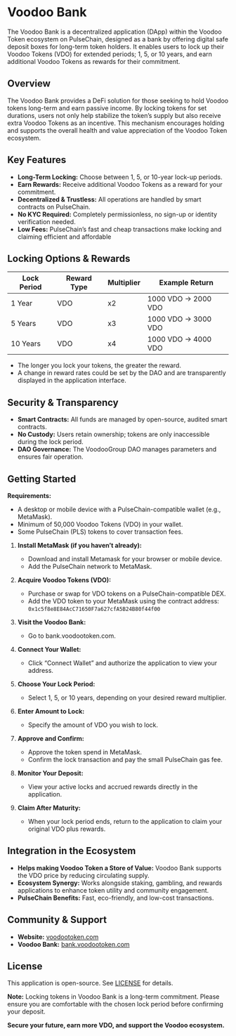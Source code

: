 # Voodoo Bank

The Voodoo Bank is a decentralized application (DApp) within the Voodoo Token ecosystem on PulseChain, designed as a bank by offering digital safe deposit boxes for long-term token holders. It enables users to lock up their Voodoo Tokens (VDO) for extended periods; 1, 5, or 10 years, and earn additional Voodoo Tokens as rewards for their commitment.

## Overview

The Voodoo Bank provides a DeFi solution for those seeking to hold Voodoo tokens long-term and earn passive income. By locking tokens for set durations, users not only help stabilize the token’s supply but also receive extra Voodoo Tokens as an incentive. This mechanism encourages holding and supports the overall health and value appreciation of the Voodoo Token ecosystem.

## Key Features

- **Long-Term Locking:** Choose between 1, 5, or 10-year lock-up periods.
- **Earn Rewards:** Receive additional Voodoo Tokens as a reward for your commitment.
- **Decentralized & Trustless:** All operations are handled by smart contracts on PulseChain.
- **No KYC Required:** Completely permissionless, no sign-up or identity verification needed.
- **Low Fees:** PulseChain’s fast and cheap transactions make locking and claiming efficient and affordable

## Locking Options & Rewards


| Lock Period | Reward Type | Multiplier | Example Return           |
|-------------|-------------|------------|---------------------------|
| 1 Year      | VDO         | x2         | 1000 VDO → 2000 VDO       |
| 5 Years     | VDO         | x3         | 1000 VDO → 3000 VDO       |
| 10 Years    | VDO         | x4         | 1000 VDO → 4000 VDO       |


- The longer you lock your tokens, the greater the reward.
- A change in reward rates could be set by the DAO and are transparently displayed in the application interface.

## Security & Transparency

- **Smart Contracts:** All funds are managed by open-source, audited smart contracts.
- **No Custody:** Users retain ownership; tokens are only inaccessible during the lock period.
- **DAO Governance:** The VoodooGroup DAO manages parameters and ensures fair operation.

## Getting Started

**Requirements:**
- A desktop or mobile device with a PulseChain-compatible wallet (e.g., MetaMask).
- Minimum of 50,000 Voodoo Tokens (VDO) in your wallet.
- Some PulseChain (PLS) tokens to cover transaction fees.


1. **Install MetaMask (if you haven’t already):**
   - Download and install Metamask for your browser or mobile device.
   - Add the PulseChain network to MetaMask.

2. **Acquire Voodoo Tokens (VDO):**
   - Purchase or swap for VDO tokens on a PulseChain-compatible DEX.
   - Add the VDO token to your MetaMask using the contract address:  
     `0x1c5f8e8E84AcC71650F7a627cfA5B24B80f44f00`

3. **Visit the Voodoo Bank:**
   - Go to bank.voodootoken.com.

4. **Connect Your Wallet:**
   - Click “Connect Wallet” and authorize the application to view your address.

5. **Choose Your Lock Period:**
   - Select 1, 5, or 10 years, depending on your desired reward multiplier.

6. **Enter Amount to Lock:**
   - Specify the amount of VDO you wish to lock.

7. **Approve and Confirm:**
   - Approve the token spend in MetaMask.
   - Confirm the lock transaction and pay the small PulseChain gas fee.

8. **Monitor Your Deposit:**
   - View your active locks and accrued rewards directly in the application.

9. **Claim After Maturity:**
   - When your lock period ends, return to the application to claim your original VDO plus rewards.

## Integration in the Ecosystem

- **Helps making Voodoo Token a Store of Value:** Voodoo Bank supports the VDO price by reducing circulating supply.
- **Ecosystem Synergy:** Works alongside staking, gambling, and rewards applications to enhance token utility and community engagement.
- **PulseChain Benefits:** Fast, eco-friendly, and low-cost transactions.

## Community & Support

- **Website:** [voodootoken.com](https://www.voodootoken.com)
- **Voodoo Bank:** [bank.voodootoken.com](bank.voodootoken.com)

## License

This application is open-source. See [LICENSE](LICENSE) for details.

**Note:** Locking tokens in Voodoo Bank is a long-term commitment. Please ensure you are comfortable with the chosen lock period before confirming your deposit.

**Secure your future, earn more VDO, and support the Voodoo ecosystem.**
